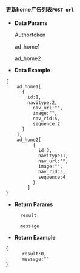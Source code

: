 #### 更新home广告列表`POST url`

* **Data Params**

  Authortoken

  ad\_home1

  ad\_home2

* **Data Example**

```
{
    ad_home1[
      {
        id:1,
        navitype:2,
          nav_url:"",
          image:"",
          nav_rid:5,
          sequence:2
      }
    ],
    ad_home2[
          {
            id:3,
            navitype:1,
            nav_url:"",
            image:"",
            nav_rid:3,
            sequence:4
          }
        ]
}
```

* **Return Params**

  ```
    result

    message
  ```

* **Return Example**

```
{    
      result:0,
      message:""
}
```



